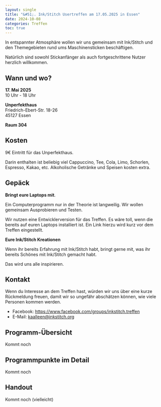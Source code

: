 ```yaml
---
layout: single
title: "&#51;. Ink/Stitch Usertreffen am 17.05.2025 in Essen"
date: 2024-10-08
categories: Treffen
toc: true
---
```

In entspannter Atmosphäre wollen wir uns gemeinsam mit Ink/Stitch und den Themegebieten rund ums Maschinensticken beschäftigen.

Natürlich sind sowohl Stickanfänger als auch fortgeschrittene Nutzer herzlich willkommen.

## Wann und wo?

**17. Mai 2025**<br>
10 Uhr - 18 Uhr

**Unperfekthaus**<br>
Friedrich-Ebert-Str. 18-26<br>
45127 Essen

**Raum 304**

## Kosten

9€ Eintritt für das Unperfekthaus.

Darin enthalten ist beliebig viel Cappuccino, Tee, Cola, Limo, Schorlen, Espresso, Kakao, etc.
Alkoholische Getränke und Speisen kosten extra.

## Gepäck

**Bringt eure Laptops mit**.

Ein Computerprogramm nur in der Theorie ist langweilig.
Wir wollen gemeinsam Ausprobieren und Testen.

Wir nutzen eine Entwicklerversion für das Treffen. Es wäre toll, wenn die bereits auf euren Laptops installiert ist. Ein Link hierzu wird kurz vor dem Treffen eingestellt.

**Eure Ink/Stitch Kreationen**

Wenn ihr bereits Erfahrung mit Ink/Stitch habt, bringt gerne mit, was ihr bereits Schönes mit Ink/Stitch gemacht habt.

Das wird uns alle inspirieren.

## Kontakt

Wenn du Interesse an dem Treffen hast, würden wir uns über eine kurze Rückmeldung freuen, damit wir so ungefähr abschätzen können, wie viele Personen kommen werden.

* Facebook: <https://www.facebook.com/groups/inkstitch.treffen>
* E-Mail: kaalleen@inkstitch.org

## Programm-Übersicht

Kommt noch

## Programmpunkte im Detail

Kommt noch

## Handout

Kommt noch (vielleicht)
